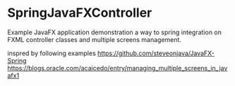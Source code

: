 SpringJavaFXController
======================
Example JavaFX application demonstration a way to spring integration on FXML controller classes 
and multiple screens management.

inspred by following examples
https://github.com/steveonjava/JavaFX-Spring
https://blogs.oracle.com/acaicedo/entry/managing_multiple_screens_in_javafx1
